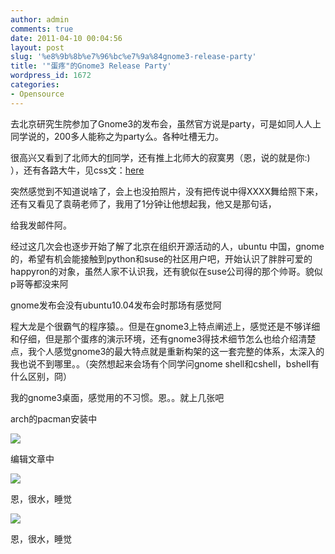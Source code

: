 ```yaml
---
author: admin
comments: true
date: 2011-04-10 00:04:56
layout: post
slug: '%e8%9b%8b%e7%96%bc%e7%9a%84gnome3-release-party'
title: '"蛋疼"的Gnome3 Release Party'
wordpress_id: 1672
categories:
- Opensource
---
```


去北京研究生院参加了Gnome3的发布会，虽然官方说是party，可是如同人人上同学说的，200多人能称之为party么。各种吐槽无力。

很高兴又看到了北师大的[fl](http://rfans.info/)同学，还有推上北师大的寂寞男（恩，说的就是你:) ），还有各路大牛，见css文：[here](https://www.csslayer.tk/wordpress/linux/kde-user-in-gnome3-launch-party/comment-page-1/#comment-1171)

突然感觉到不知道说啥了，会上也没拍照片，没有把传说中得XXXX舞给照下来，还有又看见了袁萌老师了，我用了1分钟让他想起我，他又是那句话，

给我发邮件阿。

经过这几次会也逐步开始了解了北京在组织开源活动的人，ubuntu 中国，gnome的，希望有机会能接触到python和suse的社区用户吧，开始认识了胖胖可爱的happyron的对象，虽然人家不认识我，还有貌似在suse公司得的那个帅哥。貌似p哥等都没来阿

gnome发布会没有ubuntu10.04发布会时那场有感觉阿

程大龙是个很霸气的程序猿。。但是在gnome3上特点阐述上，感觉还是不够详细和仔细，但是那个蛋疼的演示环境，还有gnome3得技术细节怎么也给介绍清楚点，我个人感觉gnome3的最大特点就是重新构架的这一套完整的体系，太深入的我也说不到哪里。。（突然想起来会场有个同学问gnome shell和cshell，bshell有什么区别，冏）

我的gnome3桌面，感觉用的不习惯。恩。。就上几张吧

arch的pacman安装中

![](http://i.imgur.com/pXyym.png)

编辑文章中

![](http://i.imgur.com/WNmbi.png)

恩，很水，睡觉

![](http://i.imgur.com/WNmbi.png)

恩，很水，睡觉

